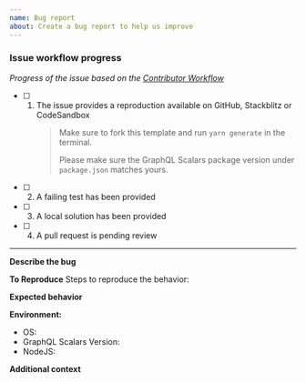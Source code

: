 ```yaml
---
name: Bug report
about: Create a bug report to help us improve
---
```


### Issue workflow progress

<!-- PLEASE DO NOT REMOVE THIS SECTION -->

_Progress of the issue based on the
[Contributor Workflow](https://github.com/the-guild-org/Stack/blob/master/CONTRIBUTING.md#a-typical-contributor-workflow)_

- [ ] 1. The issue provides a reproduction available on GitHub, Stackblitz or CodeSandbox
     > Make sure to fork this template and run `yarn generate` in the terminal.
     >
     > Please make sure the GraphQL Scalars package version under `package.json` matches yours.
- [ ] 2. A failing test has been provided
- [ ] 3. A local solution has been provided
- [ ] 4. A pull request is pending review

---

**Describe the bug**

<!-- A clear and concise description of what the bug is. -->

**To Reproduce** Steps to reproduce the behavior:

<!-- Adding a codesandbox can help us understand the bug better and speed up things -->

**Expected behavior**

<!-- A clear and concise description of what you expected to happen. -->

**Environment:**

- OS:
- GraphQL Scalars Version:
- NodeJS:

**Additional context**

<!-- Add any other context about the problem here. -->
